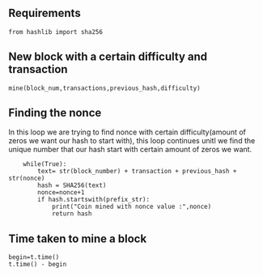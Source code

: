 ## Requirements
```
from hashlib import sha256
```

## New block with a certain difficulty and transaction


```
mine(block_num,transactions,previous_hash,difficulty)

```

## Finding the nonce
In this loop we are trying to find nonce with certain difficulty(amount of zeros we want our hash to start with), this loop continues unitl we find the unique number that our hash start with certain amount of zeros we want.
```
    while(True):
        text= str(block_number) + transaction + previous_hash + str(nonce)
        hash = SHA256(text)
        nonce=nonce+1
        if hash.startswith(prefix_str):
            print("Coin mined with nonce value :",nonce)
            return hash
```

## Time taken to mine a block
```
begin=t.time()
t.time() - begin
```
